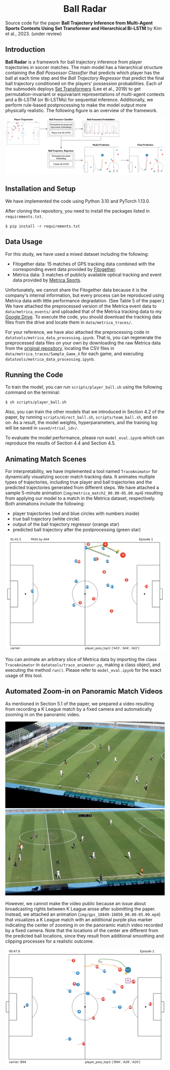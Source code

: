 <div align="center">
	<h1>
		Ball Radar
	</h1>
</div>
<!-- # Ball Radar -->

Source code for the paper **Ball Trajectory Inference from Multi-Agent Sports Contexts Using Set Transformer and Hierarchical Bi-LSTM** by Kim et al., 2023. (under review)

## Introduction
**Ball Radar** is a framework for ball trajectory inference from player trajectories in soccer matches. The main model has a hierarchical structure containing the *Ball Possessor Classifier* that predicts which player has the ball at each time step and the *Ball Trajectory Regressor* that predict the final ball trajectory conditioned on the players' possession probabilities. Each of the submodels deploys [Set Transformers](https://arxiv.org/abs/1810.00825) (Lee et al., 2019) to get permutation-invariant or equivariant representations of multi-agent contexts and a Bi-LSTM (or Bi-LSTMs) for sequential inference. Additionally, we perform rule-based postprocessing to make the model output more physically realistic. The following figure is an overview of the framework.<br>

![overview](img/overview.png)<br>

## Installation and Setup
We have implemented the code using Python 3.10 and PyTorch 1.13.0.

After cloning the repository, you need to install the packages listed in `requirements.txt`.
```
$ pip install -r requirements.txt
```

## Data Usage
For this study, we have used a mixed dataset including the following:

- Fitogether data: 15 matches of GPS tracking data combined with the corresponding event data provided by [Fitogether](https://www.fitogether.com).
- Metrica data: 3 matches of publicly available optical tracking and event data provided by [Metrica Sports](https://metrica-sports.com).

Unfortunately, we cannot share the Fitogether data because it is the company's internal information, but every process can be reproduced using Metrica data with little performance degradation. (See Table 5 of the paper.) We have attached the preprocessed version of the Metrica event data to `data/metrica_events/` and uploaded that of the Metrica tracking data to my [Google Drive](https://drive.google.com/drive/u/1/folders/1xFSHaaIcyyuNplUUF4da9KVOFPiAIO6B). To execute the code, you should download the tracking data files from the drive and locate them in `data/metrica_traces/`.

For your reference, we have also attached the preprocessing code in `datatools/metrica_data_processing.ipynb`. That is, you can regenerate the preprocessed data files on your own by downloading the raw Metrica data from the [original repository](https://github.com/metrica-sports/sample-data), locating the CSV files in `data/metrica_traces/Sample_Game_X` for each game, and executing `datatools/metrica_data_processing.ipynb`.

## Running the Code
To train the model, you can run `scripts/player_ball.sh` using the following command on the terminal:
```
$ sh scripts/player_ball.sh
```
Also, you can train the other models that we introduced in Section 4.2 of the paper, by running `scripts/direct_ball.sh`, `scripts/team_ball.sh`, and so on. As a result, the model weights, hyperparameters, and the training log will be saved in `saved/<trial_id>/`.

To evaluate the model performance, please run `model_eval.ipynb` which can reproduce the results of Section 4.4 and Section 4.5.

## Animating Match Scenes
For interpretability, we have implemented a tool named `TraceAnimator` for dynamically visualizing soccer match tracking data. It animates multiple types of trajectories, including true player and ball trajectories and the predicted trajectories generated from different steps. We have attached a sample 5-minute animation (`img/metrica_match2_00.00-05.00.mp4`) resulting from applying our model to a match in the Metrica dataset, respectively. Both animations include the following:

- player trajectories (red and blue circles with numbers inside)
- true ball trajectory (white circle)
- output of the ball trajectory regressor (orange star)
- predicted ball trajectory after the postprocessing (green star)

![metrica_anim](img/metrica_anim.png)<br>

You can animate an arbitrary slice of Metrica data by importing the class `TraceAnimator` in `datatools/trace_animator.py`, making a class object, and executing the method `run()`. Please refer to `model_eval.ipynb` for the exact usage of this tool.

## Automated Zoom-in on Panoramic Match Videos
As mentioned in Section 5.1 of the paper, we prepared a video resulting from recording a K League match by a fixed camera and automatically zooming in on the panoramic video.

![kleague_cam_zoomin_1](img/kleague_cam_zoomin_1.png)<br>
![kleague_cam_zoomin_2](img/kleague_cam_zoomin_2.png)<br>

However, we cannot make the video public because an issue about broadcasting rights between K League arose after submitting the paper. Instead, we attached an animation (`img/gps_18849-18850_00.00-05.00.mp4`) that visualizes a K League match with an additional purple plus marker indicating the center of zooming in on the panoramic match video recorded by a fixed camera. Note that the locations of the center are different from the predicted ball locations, since they result from additional smoothing and clipping processes for a realistic outcome.

![kleague_anim](img/kleague_anim.png)<br>